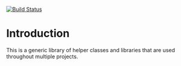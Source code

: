 [![Build Status](https://dev.azure.com/natecheadle/IgnosiGameEngine/_apis/build/status%2Fnatecheadle.Ignosi?branchName=master)](https://dev.azure.com/natecheadle/IgnosiGameEngine/_build/latest?definitionId=3&branchName=master)
# Introduction
This is a generic library of helper classes and libraries that are used throughout multiple projects.
